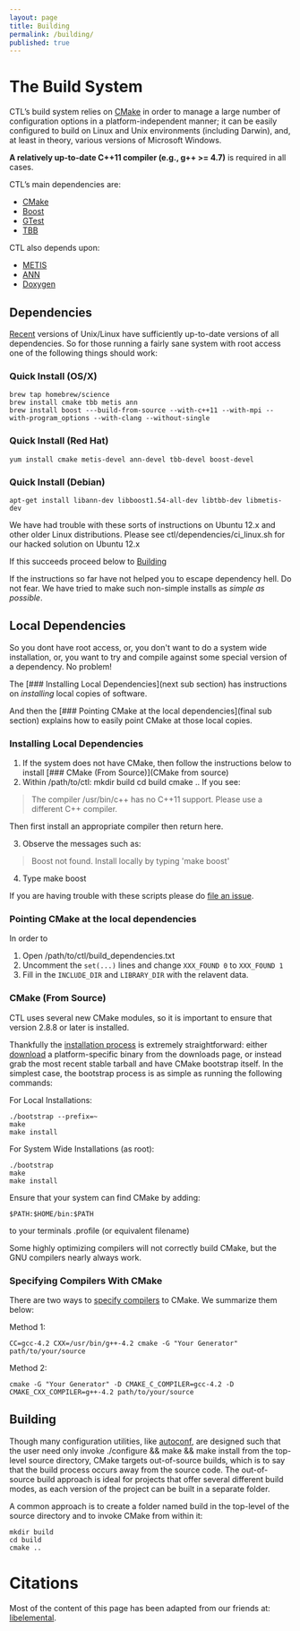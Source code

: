 ```yaml
---
layout: page
title: Building
permalink: /building/
published: true
---
```


# The Build System

CTL’s build system relies on [CMake](http://cmake.org) in order to manage a large number of configuration options in a platform-independent manner; it can be easily configured to build on Linux and Unix environments (including Darwin), and, at least in theory, various versions of Microsoft Windows. 

**A relatively up-to-date C++11 compiler (e.g., g++ >= 4.7)** is required in all cases.

CTL’s main dependencies are:
- [CMake](http://www.cmake.org)
- [Boost](http://www.boost.org)
- [GTest](https://code.google.com/p/googletest/)
- [TBB](https://www.threadingbuildingblocks.org/)

CTL also depends upon:
- [METIS](http://glaros.dtc.umn.edu/gkhome/metis/metis/overview)
- [ANN](http://www.cs.umd.edu/~mount/ANN/)
- [Doxygen](http://www.stack.nl/~dimitri/doxygen/)

## Dependencies

[Recent](http://pkgs.org/) versions of Unix/Linux have sufficiently up-to-date versions of all dependencies. So for those running a fairly sane system with root access one of the following things should work:

### Quick Install (OS/X)
	brew tap homebrew/science
	brew install cmake tbb metis ann
	brew install boost ---build-from-source --with-c++11 --with-mpi --with-program_options --with-clang --without-single
    
### Quick Install (Red Hat)
	yum install cmake metis-devel ann-devel tbb-devel boost-devel
    
### Quick Install (Debian)
	apt-get install libann-dev libboost1.54-all-dev libtbb-dev libmetis-dev

We have had trouble with these sorts of instructions on Ubuntu 12.x and other older Linux distributions. Please see ctl/dependencies/ci_linux.sh for our hacked solution on Ubuntu 12.x

If this succeeds proceed below to [Building](##Building)

If the instructions so far have not helped you to escape dependency hell. Do not fear. We have tried to make such non-simple installs as _simple as possible_.  

## Local Dependencies
So you dont have root access, or, you don't want to do a system wide installation, or, you want to try and compile against some special version of a dependency. No problem! 

The [### Installing Local Dependencies](next sub section) has instructions on _installing_ local copies of software.

And then the [### Pointing CMake at the local dependencies](final sub section) explains how to easily point CMake at those local copies.

### Installing Local Dependencies
1. If the system does not have CMake, then follow the instructions below to install [### CMake (From Source)](CMake from source) 
2. Within /path/to/ctl:
		mkdir build
		cd build
		cmake ..
If you see: 
> The compiler /usr/bin/c++ has no C++11 support. Please use a different C++ compiler.      

Then first install an appropriate compiler then return here.

3. Observe the messages such as:
 > Boost not found. Install locally by typing 'make boost'

4. Type 
		make boost

If you are having trouble with these scripts please do [file an issue](https://github.com/appliedtopology/ctl/issues).

### Pointing CMake at the local dependencies
In order to 
1. Open /path/to/ctl/build_dependencies.txt
2. Uncomment the `set(...)` lines and change `XXX_FOUND 0` to `XXX_FOUND 1`
3. Fill in the `INCLUDE_DIR` and `LIBRARY_DIR` with the relavent data.

### CMake (From Source)
CTL uses several new CMake modules, so it is important to ensure that version 2.8.8 or later is installed. 

Thankfully the [installation process](http://www.cmake.org/cmake/help/install.html) is extremely straightforward: either [download](http://www.cmake.org/cmake/resources/software.html) a platform-specific binary from the downloads page, or instead grab the most recent stable tarball and have CMake bootstrap itself. In the simplest case, the bootstrap process is as simple as running the following commands:

For Local Installations:

	./bootstrap --prefix=~
	make
	make install

For System Wide Installations (as root):

	./bootstrap
	make
	make install

Ensure that your system can find CMake by adding:

	$PATH:$HOME/bin:$PATH 

to your terminals .profile (or equivalent filename)

Some highly optimizing compilers will not correctly build CMake, but the GNU compilers nearly always work. 

### Specifying Compilers With CMake

There are two ways to [specify compilers](http://www.cmake.org/Wiki/CMake_FAQ#How_do_I_use_a_different_compiler.3F) to CMake.
We summarize them below:

Method 1:

	CC=gcc-4.2 CXX=/usr/bin/g++-4.2 cmake -G "Your Generator" path/to/your/source

Method 2:

	cmake -G "Your Generator" -D CMAKE_C_COMPILER=gcc-4.2 -D CMAKE_CXX_COMPILER=g++-4.2 path/to/your/source


## Building
Though many configuration utilities, like [autoconf](http://www.gnu.org/software/autoconf/), are designed such that the user need only invoke ./configure && make && make install from the top-level source directory, CMake targets out-of-source builds, which is to say that the build process occurs away from the source code. The out-of-source build approach is ideal for projects that offer several different build modes, as each version of the project can be built in a separate folder.

A common approach is to create a folder named build in the top-level of the source directory and to invoke CMake from within it:

	mkdir build
	cd build
	cmake ..

# Citations
Most of the content of this page has been adapted from our friends at:
[libelemental](http://www.libelemental.org).
